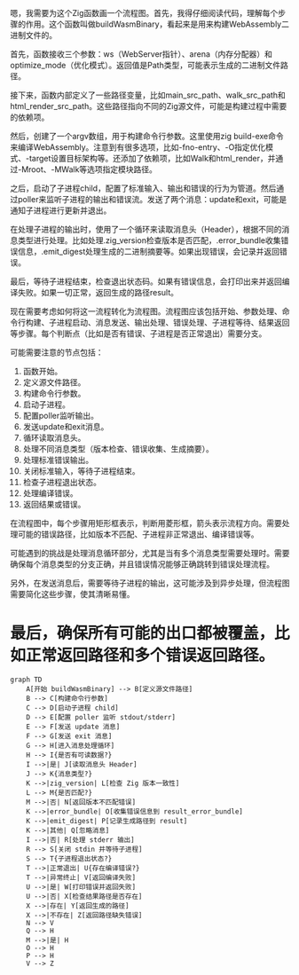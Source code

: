 嗯，我需要为这个Zig函数画一个流程图。首先，我得仔细阅读代码，理解每个步骤的作用。这个函数叫做buildWasmBinary，看起来是用来构建WebAssembly二进制文件的。

首先，函数接收三个参数：ws（WebServer指针）、arena（内存分配器）和optimize_mode（优化模式）。返回值是Path类型，可能表示生成的二进制文件路径。

接下来，函数内部定义了一些路径变量，比如main_src_path、walk_src_path和html_render_src_path。这些路径指向不同的Zig源文件，可能是构建过程中需要的依赖项。

然后，创建了一个argv数组，用于构建命令行参数。这里使用zig build-exe命令来编译WebAssembly。注意到有很多选项，比如-fno-entry、-O指定优化模式、-target设置目标架构等。还添加了依赖项，比如Walk和html_render，并通过-Mroot、-MWalk等选项指定模块路径。

之后，启动了子进程child，配置了标准输入、输出和错误的行为为管道。然后通过poller来监听子进程的输出和错误流。发送了两个消息：update和exit，可能是通知子进程进行更新并退出。

在处理子进程的输出时，使用了一个循环来读取消息头（Header），根据不同的消息类型进行处理。比如处理.zig_version检查版本是否匹配，.error_bundle收集错误信息，.emit_digest处理生成的二进制摘要等。如果出现错误，会记录并返回错误。

最后，等待子进程结束，检查退出状态码。如果有错误信息，会打印出来并返回编译失败。如果一切正常，返回生成的路径result。

现在需要考虑如何将这一流程转化为流程图。流程图应该包括开始、参数处理、命令行构建、子进程启动、消息发送、输出处理、错误处理、子进程等待、结果返回等步骤。每个判断点（比如是否有错误、子进程是否正常退出）需要分支。

可能需要注意的节点包括：

1. 函数开始。
2. 定义源文件路径。
3. 构建命令行参数。
4. 启动子进程。
5. 配置poller监听输出。
6. 发送update和exit消息。
7. 循环读取消息头。
8. 处理不同消息类型（版本检查、错误收集、生成摘要）。
9. 处理标准错误输出。
10. 关闭标准输入，等待子进程结束。
11. 检查子进程退出状态。
12. 处理编译错误。
13. 返回结果或错误。

在流程图中，每个步骤用矩形框表示，判断用菱形框，箭头表示流程方向。需要处理可能的错误路径，比如版本不匹配、子进程非正常退出、编译错误等。

可能遇到的挑战是处理消息循环部分，尤其是当有多个消息类型需要处理时。需要确保每个消息类型的分支正确，并且错误情况能够正确跳转到错误处理流程。

另外，在发送消息后，需要等待子进程的输出，这可能涉及到异步处理，但流程图需要简化这些步骤，使其清晰易懂。

最后，确保所有可能的出口都被覆盖，比如正常返回路径和多个错误返回路径。
================================================
```mermaid
graph TD
    A[开始 buildWasmBinary] --> B[定义源文件路径]
    B --> C[构建命令行参数]
    C --> D[启动子进程 child]
    D --> E[配置 poller 监听 stdout/stderr]
    E --> F[发送 update 消息]
    F --> G[发送 exit 消息]
    G --> H[进入消息处理循环]
    H --> I{是否有可读数据?}
    I -->|是| J[读取消息头 Header]
    J --> K{消息类型?}
    K -->|zig_version| L[检查 Zig 版本一致性]
    L --> M{是否匹配?}
    M -->|否| N[返回版本不匹配错误]
    K -->|error_bundle| O[收集错误信息到 result_error_bundle]
    K -->|emit_digest| P[记录生成路径到 result]
    K -->|其他| Q[忽略消息]
    I -->|否| R[处理 stderr 输出]
    R --> S[关闭 stdin 并等待子进程]
    S --> T{子进程退出状态?}
    T -->|正常退出| U{存在编译错误?}
    T -->|异常终止| V[返回编译失败]
    U -->|是| W[打印错误并返回失败]
    U -->|否| X[检查结果路径是否存在]
    X -->|存在| Y[返回生成的路径]
    X -->|不存在| Z[返回路径缺失错误]
    N --> V
    Q --> H
    M -->|是| H
    O --> H
    P --> H
    V --> Z
```